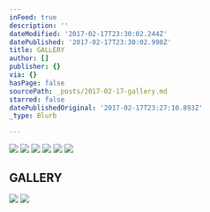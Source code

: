 ```yaml
---
inFeed: true
description: ''
dateModified: '2017-02-17T23:30:02.244Z'
datePublished: '2017-02-17T23:30:02.998Z'
title: GALLERY
author: []
publisher: {}
via: {}
hasPage: false
sourcePath: _posts/2017-02-17-gallery.md
starred: false
datePublishedOriginal: '2017-02-17T23:27:10.893Z'
_type: Blurb

---
```

![](https://the-grid-user-content.s3-us-west-2.amazonaws.com/78401afd-3d24-49d8-83dd-ce86bf9fbe33.gif)
![](https://the-grid-user-content.s3-us-west-2.amazonaws.com/6de2979e-ff69-4cd6-b888-8ac841faecd4.gif)
![](https://the-grid-user-content.s3-us-west-2.amazonaws.com/26b4e622-a0f3-415d-826a-5f121c38e5f8.gif)
![](https://the-grid-user-content.s3-us-west-2.amazonaws.com/72d9b947-9e37-4b87-8ca1-e71bff94ef86.gif)
![](https://the-grid-user-content.s3-us-west-2.amazonaws.com/92871551-a96f-4222-a542-7933b117a0db.gif)
![](https://the-grid-user-content.s3-us-west-2.amazonaws.com/b4c30415-dc28-453b-97b4-42a210e43bec.gif)

## GALLERY
![](https://the-grid-user-content.s3-us-west-2.amazonaws.com/efb56279-1b00-42c8-aebb-97184dadca1d.gif)
![](https://s3-us-west-2.amazonaws.com/the-grid-img/p/27f453b3c47a33e2503b425367bcadd2f0b270d2.jpg)